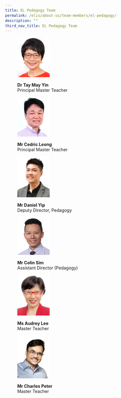 ```yaml
---
title: EL Pedagogy Team
permalink: /elis/about-us/team-members/el-pedagogy/
description: ""
third_nav_title: EL Pedagogy Team
---
```

<figure>
<p><a href="/elis/about-us/team-members/management-team/dr-tay-may-yin/">
<img src="/images/may-yin_2016.jpg" style="width:25%">
</a></p>
	<figcaption><b>Dr Tay May Yin</b><br>Principal Master Teacher</figcaption>
</figure>

<figure>
<p><a href="/elis/about-us/team-members/management-team/mr-cedric-leong/">
<img src="/images/cedric_2015.jpg" style="width:25%">
</a></p>
	<figcaption><b>Mr Cedric Leong</b><br>Principal Master Teacher</figcaption>
</figure>

<figure>
<p><a href="/elis/about-us/team-members/management-team/mr-daniel-yip/">
<img src="/images/danel-yip-68d014bf8d857443cac25a5fe3f08c48f.png" style="width:25%">
</a></p>
	<figcaption><b>Mr Daniel Yip</b><br>Deputy Director, Pedagogy</figcaption>
</figure>

<figure>
<p><a href="/elis/about-us/team-members/el-pedagogy/mr-colin-sim/">
<img src="/images/colin-sim-1.jpg" style="width:25%">
</a></p>
	<figcaption><b>Mr Colin Sim</b><br>Assistant Director (Pedagogy)</figcaption>
</figure>

<figure>
<p><a href="/elis/about-us/team-members/el-pedagogy/ms-audrey-lee/">
<img src="/images/audrey_2.gif" style="width:25%">
</a></p>
	<figcaption><b>Ms Audrey Lee</b><br>Master Teacher</figcaption>
</figure>

<figure>
<p><a href="/elis/about-us/team-members/el-pedagogy/mr-charles-peters/">
<img src="/images/charles-peter-4-jpg.png" style="width:25%">
</a></p>
	<figcaption><b>Mr Charles Peter</b><br>Master Teacher</figcaption>
</figure>

